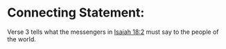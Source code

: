 # Connecting Statement:

Verse 3 tells what the messengers in [Isaiah 18:2](../18/02.md) must say to the people of the world.